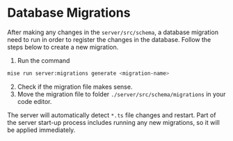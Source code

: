 # Database Migrations

After making any changes in the `server/src/schema`, a database migration need to run in order to register the changes in the database. Follow the steps below to create a new migration.

1. Run the command

```bash
mise run server:migrations generate <migration-name>
```

2. Check if the migration file makes sense.
3. Move the migration file to folder `./server/src/schema/migrations` in your code editor.

The server will automatically detect `*.ts` file changes and restart. Part of the server start-up process includes running any new migrations, so it will be applied immediately.
